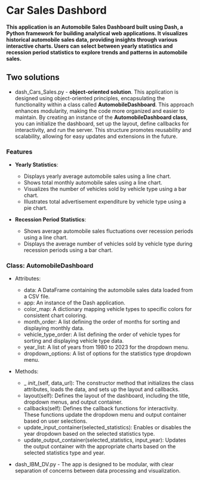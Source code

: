 # Car Sales Dashbord

**This application is an Automobile Sales Dashboard built using Dash, a Python framework for building analytical web applications. It visualizes historical automobile sales data, providing insights through various interactive charts. Users can select between yearly statistics and recession period statistics to explore trends and patterns in automobile sales.**


## Two solutions

- dash_Cars_Sales.py - **object-oriented solution**. This application is designed using object-oriented principles, encapsulating the functionality within a class called **AutomobileDashboard**. This approach enhances modularity, making the code more organized and easier to maintain. By creating an instance of the **AutomobileDashboard class**, you can initialize the dashboard, set up the layout, define callbacks for interactivity, and run the server. This structure promotes reusability and scalability, allowing for easy updates and extensions in the future.

### Features

- **Yearly Statistics**:
  - Displays yearly average automobile sales using a line chart.
  - Shows total monthly automobile sales using a line chart.
  - Visualizes the number of vehicles sold by vehicle type using a bar chart.
  - Illustrates total advertisement expenditure by vehicle type using a pie chart.

- **Recession Period Statistics**:
  - Shows average automobile sales fluctuations over recession periods using a line chart.
  - Displays the average number of vehicles sold by vehicle type during recession periods using a bar chart.

### Class: AutomobileDashboard
* Attributes:
  - data: A DataFrame containing the automobile sales data loaded from a CSV file.
  - app: An instance of the Dash application.
  - color_map: A dictionary mapping vehicle types to specific colors for consistent chart coloring.
  - month_order: A list defining the order of months for sorting and displaying monthly data.
  - vehicle_type_order: A list defining the order of vehicle types for sorting and displaying vehicle type data.
  - year_list: A list of years from 1980 to 2023 for the dropdown menu.
  - dropdown_options: A list of options for the statistics type dropdown menu.
* Methods:
  - _ _init__(self, data_url): The constructor method that initializes the class attributes, loads the data, and sets up the layout and callbacks.
  - layout(self): Defines the layout of the dashboard, including the title, dropdown menus, and output container.
  - callbacks(self): Defines the callback functions for interactivity. These functions update the dropdown menu and output container based on user selections.
  - update_input_container(selected_statistics): Enables or disables the year dropdown based on the selected statistics type.
  - update_output_container(selected_statistics, input_year): Updates the output container with the appropriate charts based on the selected statistics type and year.

* dash_IBM_DV.py - The app is designed to be modular, with clear separation of concerns between data processing and visualization.



